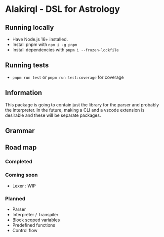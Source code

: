 # Alakirql - DSL for Astrology

## Running locally

- Have Node.js 16+ installed.
- Install pnpm with `npm i -g pnpm`
- Install dependencies with `pnpm i --frozen-lockfile`

## Running tests

- `pnpm run test` or `pnpm run test:coverage` for coverage

## Information

This package is going to contain just the library for the parser and probably the interpreter. In the future, making a CLI and a vscode extension is desirable and these will be separate packages.

## Grammar

## Road map

### Completed

### Coming soon

- Lexer : WIP

### Planned

- Parser
- Interpreter / Transpiler
- Block scoped variables
- Predefined functions
- Control flow
